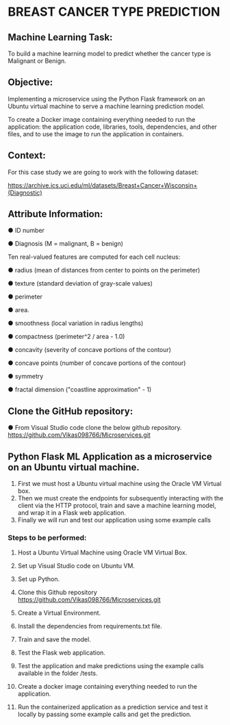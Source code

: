 # BREAST CANCER TYPE PREDICTION

## Machine Learning Task:
To build a machine learning model to predict whether the cancer type is Malignant or Benign.


## Objective:
Implementing a microservice using the Python Flask framework on an Ubuntu virtual
machine to serve a machine learning prediction model.


To create a Docker image containing everything needed to run the application: the
application code, libraries, tools, dependencies, and other files, and to use the image to run
the application in containers.


## Context:

For this case study we are going to work with the following dataset:

https://archive.ics.uci.edu/ml/datasets/Breast+Cancer+Wisconsin+(Diagnostic)


## Attribute Information:

● ID number

● Diagnosis (M = malignant, B = benign)

Ten real-valued features are computed for each cell nucleus:

● radius (mean of distances from center to points on the perimeter)

● texture (standard deviation of gray-scale values)

● perimeter

● area.

● smoothness (local variation in radius lengths)

● compactness (perimeter^2 / area - 1.0)

● concavity (severity of concave portions of the contour)

● concave points (number of concave portions of the contour)

● symmetry

● fractal dimension ("coastline approximation" - 1)


## Clone the GitHub repository:
● From Visual Studio code clone the below github repository.
https://github.com/Vikas098766/Microservices.git


## Python Flask ML Application as a microservice on an Ubuntu virtual machine.
1. First we must host a Ubuntu virtual machine using the Oracle VM Virtual box.
2. Then we must create the endpoints for subsequently interacting with the client via the
HTTP protocol, train and save a machine learning model, and wrap it in a Flask web
application.
3. Finally we will run and test our application using some example calls

### Steps to be performed:

1. Host a Ubuntu Virtual Machine using Oracle VM Virtual Box.
   
3. Set up Visual Studio code on Ubuntu VM.
   
5. Set up Python.
   
7. Clone this Github repository https://github.com/Vikas098766/Microservices.git
   
9. Create a Virtual Environment.
    
11. Install the dependencies from requirements.txt file.
    
13. Train and save the model.
    
15. Test the Flask web application.
    
17. Test the application and make predictions using the example calls available in the folder
/tests.

10. Create a docker image containing everything needed to run the application.

11. Run the containerized application as a prediction service and test it locally by passing
some example calls and get the prediction.

